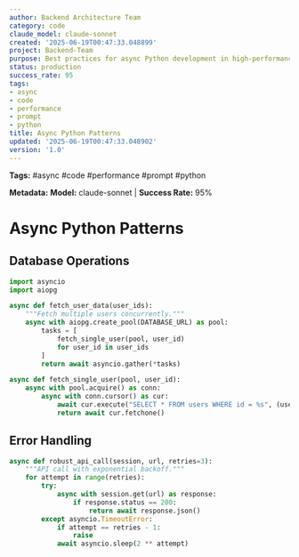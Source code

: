 ```yaml
---
author: Backend Architecture Team
category: code
claude_model: claude-sonnet
created: '2025-06-19T00:47:33.048899'
project: Backend-Team
purpose: Best practices for async Python development in high-performance applications
status: production
success_rate: 95
tags:
- async
- code
- performance
- prompt
- python
title: Async Python Patterns
updated: '2025-06-19T00:47:33.048902'
version: '1.0'
---
```


**Tags:** #async #code #performance #prompt #python


**Metadata:** **Model:** claude-sonnet | **Success Rate:** 95%

# Async Python Patterns

## Database Operations
```python
import asyncio
import aiopg

async def fetch_user_data(user_ids):
    """Fetch multiple users concurrently."""
    async with aiopg.create_pool(DATABASE_URL) as pool:
        tasks = [
            fetch_single_user(pool, user_id) 
            for user_id in user_ids
        ]
        return await asyncio.gather(*tasks)

async def fetch_single_user(pool, user_id):
    async with pool.acquire() as conn:
        async with conn.cursor() as cur:
            await cur.execute("SELECT * FROM users WHERE id = %s", (user_id,))
            return await cur.fetchone()
```

## Error Handling
```python
async def robust_api_call(session, url, retries=3):
    """API call with exponential backoff."""
    for attempt in range(retries):
        try:
            async with session.get(url) as response:
                if response.status == 200:
                    return await response.json()
        except asyncio.TimeoutError:
            if attempt == retries - 1:
                raise
            await asyncio.sleep(2 ** attempt)
```
